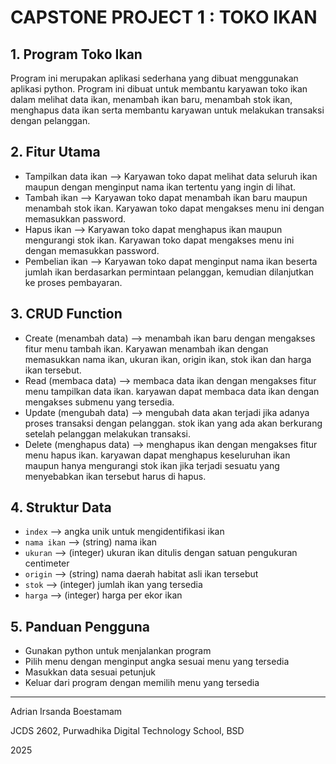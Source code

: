 # CAPSTONE PROJECT 1 : TOKO IKAN

## 1. Program Toko Ikan

Program ini merupakan aplikasi sederhana yang dibuat menggunakan aplikasi python. Program ini dibuat untuk membantu karyawan toko ikan dalam melihat data ikan, menambah ikan baru, menambah stok ikan, menghapus data ikan serta membantu karyawan untuk melakukan transaksi dengan pelanggan.

## 2. Fitur Utama

- Tampilkan data ikan --> Karyawan toko dapat melihat data seluruh ikan maupun dengan menginput nama ikan tertentu yang ingin di lihat.
- Tambah ikan --> Karyawan toko dapat menambah ikan baru maupun menambah stok ikan. Karyawan toko dapat mengakses menu ini dengan memasukkan password.
- Hapus ikan --> Karyawan toko dapat menghapus ikan maupun mengurangi stok ikan. Karyawan toko dapat mengakses menu ini dengan memasukkan password.
- Pembelian ikan --> Karyawan toko dapat menginput nama ikan beserta jumlah ikan berdasarkan permintaan pelanggan, kemudian dilanjutkan ke proses pembayaran.

## 3. CRUD Function

- Create (menambah data) --> menambah ikan baru dengan mengakses fitur menu tambah ikan. Karyawan menambah ikan dengan memasukkan nama ikan, ukuran ikan, origin ikan, stok ikan dan harga ikan tersebut.
- Read (membaca data) --> membaca data ikan dengan mengakses fitur menu tampilkan data ikan. karyawan dapat membaca data ikan dengan mengakses submenu yang tersedia.
- Update (mengubah data) --> mengubah data akan terjadi jika adanya proses transaksi dengan pelanggan. stok ikan yang ada akan berkurang setelah pelanggan melakukan transaksi.
- Delete (menghapus data) --> menghapus ikan dengan mengakses fitur menu hapus ikan. karyawan dapat menghapus keseluruhan ikan maupun hanya mengurangi stok ikan jika terjadi sesuatu yang menyebabkan ikan tersebut harus di hapus.

## 4. Struktur Data

- `index` --> angka unik untuk mengidentifikasi ikan
- `nama ikan` --> (string) nama ikan
- `ukuran`  --> (integer) ukuran ikan ditulis dengan satuan pengukuran centimeter
- `origin` --> (string) nama daerah habitat asli ikan tersebut
- `stok` --> (integer) jumlah ikan yang tersedia
- `harga` --> (integer) harga per ekor ikan

## 5. Panduan Pengguna

- Gunakan python untuk menjalankan program
- Pilih menu dengan menginput angka sesuai menu yang tersedia
- Masukkan data sesuai petunjuk
- Keluar dari program dengan memilih menu yang tersedia

---

Adrian Irsanda Boestamam

JCDS 2602, Purwadhika Digital Technology School, BSD

2025